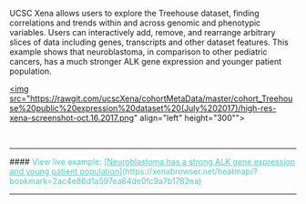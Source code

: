 UCSC Xena allows users to explore the Treehouse dataset, finding correlations and trends within and across genomic and phenotypic variables. Users can interactively add, remove, and rearrange arbitrary slices of data including genes, transcripts and other dataset features. This example shows that neuroblastoma, in comparison to other pediatric cancers, has a much stronger ALK gene expression and younger patient population.

<a href="https://xenabrowser.net/heatmap/?bookmark=2ac4e86d1a597ea64de0fc9a7b1782ea/"><img src="https://rawgit.com/ucscXena/cohortMetaData/master/cohort_Treehouse%20public%20expression%20dataset%20(July%202017)/high-res-xena-screenshot-oct.16.2017.png" align="left" height="300""></a>

<br>
<hr style="clear: both;">
#### <span style="color:#4ecdc4">View live example: [<span style="color:#4ecdc4"><u>Neuroblastoma has a strong ALK gene expression and young patient population</u></span>](https://xenabrowser.net/heatmap/?bookmark=2ac4e86d1a597ea64de0fc9a7b1782ea)</span>
<hr>
